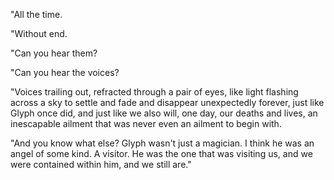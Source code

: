 "All the time.

"Without end.

"Can you hear them?

"Can you hear the voices?

"Voices trailing out, refracted through a pair of eyes, like light flashing across a sky to settle and fade and disappear unexpectedly forever, just like Glyph once did, and just like we also will, one day, our deaths and lives, an inescapable ailment that was never even an ailment to begin with.

"And you know what else? Glyph wasn't just a magician. I think he was an angel of some kind. A visitor. He was the one that was visiting us, and we were contained within him, and we still are."